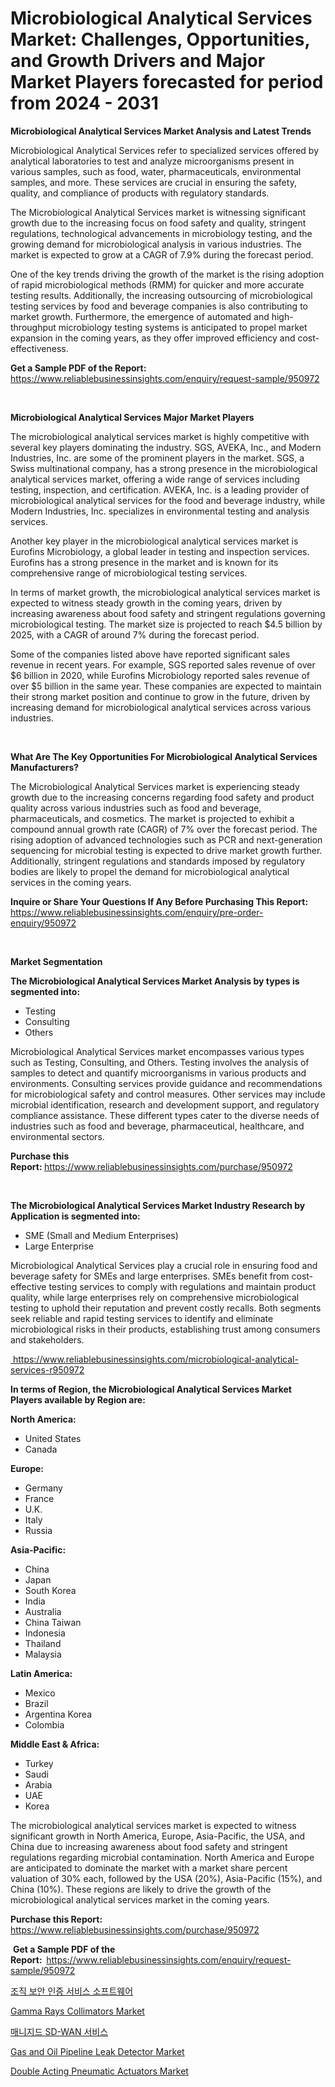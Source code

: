 <p><h1>Microbiological Analytical Services Market: Challenges, Opportunities, and Growth Drivers and Major Market Players forecasted for period from 2024 - 2031</h1></p><p><strong>Microbiological Analytical Services Market Analysis and Latest Trends</strong></p>
<p><p>Microbiological Analytical Services refer to specialized services offered by analytical laboratories to test and analyze microorganisms present in various samples, such as food, water, pharmaceuticals, environmental samples, and more. These services are crucial in ensuring the safety, quality, and compliance of products with regulatory standards.</p><p>The Microbiological Analytical Services market is witnessing significant growth due to the increasing focus on food safety and quality, stringent regulations, technological advancements in microbiology testing, and the growing demand for microbiological analysis in various industries. The market is expected to grow at a CAGR of 7.9% during the forecast period.</p><p>One of the key trends driving the growth of the market is the rising adoption of rapid microbiological methods (RMM) for quicker and more accurate testing results. Additionally, the increasing outsourcing of microbiological testing services by food and beverage companies is also contributing to market growth. Furthermore, the emergence of automated and high-throughput microbiology testing systems is anticipated to propel market expansion in the coming years, as they offer improved efficiency and cost-effectiveness.</p></p>
<p><strong>Get a Sample PDF of the Report:&nbsp;</strong> <a href="https://www.reliablebusinessinsights.com/enquiry/request-sample/950972">https://www.reliablebusinessinsights.com/enquiry/request-sample/950972</a></p>
<p>&nbsp;</p>
<p><strong>Microbiological Analytical Services Major Market Players</strong></p>
<p><p>The microbiological analytical services market is highly competitive with several key players dominating the industry. SGS, AVEKA, Inc., and Modern Industries, Inc. are some of the prominent players in the market. SGS, a Swiss multinational company, has a strong presence in the microbiological analytical services market, offering a wide range of services including testing, inspection, and certification. AVEKA, Inc. is a leading provider of microbiological analytical services for the food and beverage industry, while Modern Industries, Inc. specializes in environmental testing and analysis services.</p><p>Another key player in the microbiological analytical services market is Eurofins Microbiology, a global leader in testing and inspection services. Eurofins has a strong presence in the market and is known for its comprehensive range of microbiological testing services.</p><p>In terms of market growth, the microbiological analytical services market is expected to witness steady growth in the coming years, driven by increasing awareness about food safety and stringent regulations governing microbiological testing. The market size is projected to reach $4.5 billion by 2025, with a CAGR of around 7% during the forecast period.</p><p>Some of the companies listed above have reported significant sales revenue in recent years. For example, SGS reported sales revenue of over $6 billion in 2020, while Eurofins Microbiology reported sales revenue of over $5 billion in the same year. These companies are expected to maintain their strong market position and continue to grow in the future, driven by increasing demand for microbiological analytical services across various industries.</p></p>
<p>&nbsp;</p>
<p><strong>What Are The Key Opportunities For Microbiological Analytical Services Manufacturers?</strong></p>
<p><p>The Microbiological Analytical Services market is experiencing steady growth due to the increasing concerns regarding food safety and product quality across various industries such as food and beverage, pharmaceuticals, and cosmetics. The market is projected to exhibit a compound annual growth rate (CAGR) of 7% over the forecast period. The rising adoption of advanced technologies such as PCR and next-generation sequencing for microbial testing is expected to drive market growth further. Additionally, stringent regulations and standards imposed by regulatory bodies are likely to propel the demand for microbiological analytical services in the coming years.</p></p>
<p><strong>Inquire or Share Your Questions If Any Before Purchasing This Report:</strong> <a href="https://www.reliablebusinessinsights.com/enquiry/pre-order-enquiry/950972">https://www.reliablebusinessinsights.com/enquiry/pre-order-enquiry/950972</a></p>
<p>&nbsp;</p>
<p><strong>Market Segmentation</strong></p>
<p><strong>The Microbiological Analytical Services Market Analysis by types is segmented into:</strong></p>
<p><ul><li>Testing</li><li>Consulting</li><li>Others</li></ul></p>
<p><p>Microbiological Analytical Services market encompasses various types such as Testing, Consulting, and Others. Testing involves the analysis of samples to detect and quantify microorganisms in various products and environments. Consulting services provide guidance and recommendations for microbiological safety and control measures. Other services may include microbial identification, research and development support, and regulatory compliance assistance. These different types cater to the diverse needs of industries such as food and beverage, pharmaceutical, healthcare, and environmental sectors.</p></p>
<p><strong>Purchase this Report:&nbsp;</strong><a href="https://www.reliablebusinessinsights.com/purchase/950972">https://www.reliablebusinessinsights.com/purchase/950972</a></p>
<p>&nbsp;</p>
<p><strong>The Microbiological Analytical Services Market Industry Research by Application is segmented into:</strong></p>
<p><ul><li>SME (Small and Medium Enterprises)</li><li>Large Enterprise</li></ul></p>
<p><p>Microbiological Analytical Services play a crucial role in ensuring food and beverage safety for SMEs and large enterprises. SMEs benefit from cost-effective testing services to comply with regulations and maintain product quality, while large enterprises rely on comprehensive microbiological testing to uphold their reputation and prevent costly recalls. Both segments seek reliable and rapid testing services to identify and eliminate microbiological risks in their products, establishing trust among consumers and stakeholders.</p></p>
<p><a href="https://www.reliablebusinessinsights.com/microbiological-analytical-services-r950972">&nbsp;https://www.reliablebusinessinsights.com/microbiological-analytical-services-r950972</a></p>
<p><strong>In terms of Region, the Microbiological Analytical Services Market Players available by Region are:</strong></p>
<p>
    <p> <strong> North America: </strong>
        <ul>
            <li>United States</li>
            <li>Canada</li>
        </ul>
        </p> 
    <p> <strong> Europe: </strong>
        <ul>
            <li>Germany</li>
            <li>France</li>
            <li>U.K.</li>
            <li>Italy</li>
            <li>Russia</li>
        </ul>
        </p> 
    <p> <strong> Asia-Pacific: </strong>
        <ul>
            <li>China</li>
            <li>Japan</li>
            <li>South Korea</li>
            <li>India</li>
            <li>Australia</li>
            <li>China Taiwan</li>
            <li>Indonesia</li>
            <li>Thailand</li>
            <li>Malaysia</li>
        </ul>
        </p> 
    <p> <strong> Latin America: </strong>
        <ul>
            <li>Mexico</li>
            <li>Brazil</li>
            <li>Argentina Korea</li>
            <li>Colombia</li>
        </ul>
        </p> 
    <p> <strong> Middle East & Africa: </strong>
        <ul>
            <li>Turkey</li>
            <li>Saudi</li>
            <li>Arabia</li>
            <li>UAE</li>
            <li>Korea</li>
        </ul>
    </p>
    </p>
<p><p>The microbiological analytical services market is expected to witness significant growth in North America, Europe, Asia-Pacific, the USA, and China due to increasing awareness about food safety and stringent regulations regarding microbial contamination. North America and Europe are anticipated to dominate the market with a market share percent valuation of 30% each, followed by the USA (20%), Asia-Pacific (15%), and China (10%). These regions are likely to drive the growth of the microbiological analytical services market in the coming years.</p></p>
<p><strong>Purchase this Report: </strong><a href="https://www.reliablebusinessinsights.com/purchase/950972">https://www.reliablebusinessinsights.com/purchase/950972</a></p>
<p>&nbsp;<strong>Get a Sample PDF of the Report:&nbsp;&nbsp;</strong><a href="https://www.reliablebusinessinsights.com/enquiry/request-sample/950972">https://www.reliablebusinessinsights.com/enquiry/request-sample/950972</a></p>
<p><strong></strong></p>
<p><p><a href="https://github.com/fredrickeglers/Market-Research-Report-List-4/blob/main/548946283131.md">조직 보안 인증 서비스 소프트웨어</a></p><p><a href="https://github.com/yazulaeha/Market-Research-Report-List-1/blob/main/gamma-rays-collimators-market.md">Gamma Rays Collimators Market</a></p><p><a href="https://github.com/RichardLueilwitz787/Market-Research-Report-List-3/blob/main/873090183132.md">매니지드 SD-WAN 서비스</a></p><p><a href="https://github.com/rionkhanvai01/Market-Research-Report-List-1/blob/main/gas-and-oil-pipeline-leak-detector-market.md">Gas and Oil Pipeline Leak Detector Market</a></p><p><a href="https://medium.com/@ransomohns/double-acting-pneumatic-actuators-market-industry-trends-and-forecast-for-period-from-2024-to-8813e7819ac6">Double Acting Pneumatic Actuators Market</a></p></p>